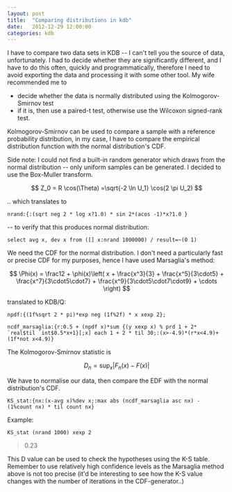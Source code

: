 ```yaml
---
layout: post
title:  "Comparing distributions in kdb"
date:   2012-12-29 12:00:00
categories: kdb
---
```

I have to compare two data sets in KDB -- I can't tell you the source of data, unfortunately. I had to decide whether they are significantly different, and I have to do this often, quickly and programmatically, therefore I need to avoid exporting the data and processing it with some other tool. My wife recommended me to

   * decide whether the data is normally distributed using the Kolmogorov-Smirnov test
   * if it is, then use a paired-t test, otherwise use the Wilcoxon signed-rank test.

Kolmogorov-Smirnov can be used to compare a sample with a reference probability distribution, in my case, I have to compare the empirical distribution function with the normal distribution's CDF.

Side note: I could not find a built-in random generator which draws from the normal distribution -- only uniform samples can be generated. I decided to use the Box-Muller transform. 

$$
	Z_0 = R \cos(\Theta) =\sqrt{-2 \ln U_1} \cos(2 \pi U_2)
$$

.. which translates to

```
nrand:{:(sqrt neg 2 * log x?1.0) * sin 2*(acos -1)*x?1.0 }
```

-- to verify that this produces normal distribution:

```select avg x, dev x from ([] x:nrand 1000000) / result=~(0 1)```


We need the CDF for the normal distribution. I don't need a particularly fast or precise CDF for my purposes, hence I have used Marsaglia's method:


$$
\Phi(x) = \frac12 + \phi(x)\left( x + \frac{x^3}{3} + \frac{x^5}{3\cdot5} + \frac{x^7}{3\cdot5\cdot7} + \frac{x^9}{3\cdot5\cdot7\cdot9} + \cdots \right)
$$


translated to KDB/Q:

```npdf:{(1f%sqrt 2 * pi)*exp neg (1f%2f) * x xexp 2};```

```ncdf_marsaglia:{r:0.5 + (npdf x)*sum {(y xexp x) % prd 1 + 2* `real$til `int$0.5*x+1}[;x] each 1 + 2 * til 30;:(x>-4.9)*(r*x<4.9)+(1f*not x<4.9)}```


The Kolmogorov-Smirnov statistic is

$$
D_n=\sup_x |F_n(x)-F(x)|
$$

We have to normalise our data, then compare the EDF with the normal distribution's CDF.


```KS_stat:{nx:(x-avg x)%dev x;:max abs (ncdf_marsaglia asc nx) - (1%count nx) * til count nx}```

Example:

```KS_stat (nrand 1000) xexp 2 ```

> 0.23



This D value can be used to check the hypotheses using the K-S table. Remember to use relatively high confidence levels as the Marsaglia method above is not too precise (it'd be interesting to see how the K-S value changes with the number of iterations in the CDF-generator..)


